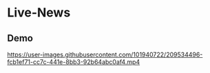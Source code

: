 # Live-News
## Demo
https://user-images.githubusercontent.com/101940722/209534496-fcb1ef71-cc7c-441e-8bb3-92b64abc0af4.mp4

